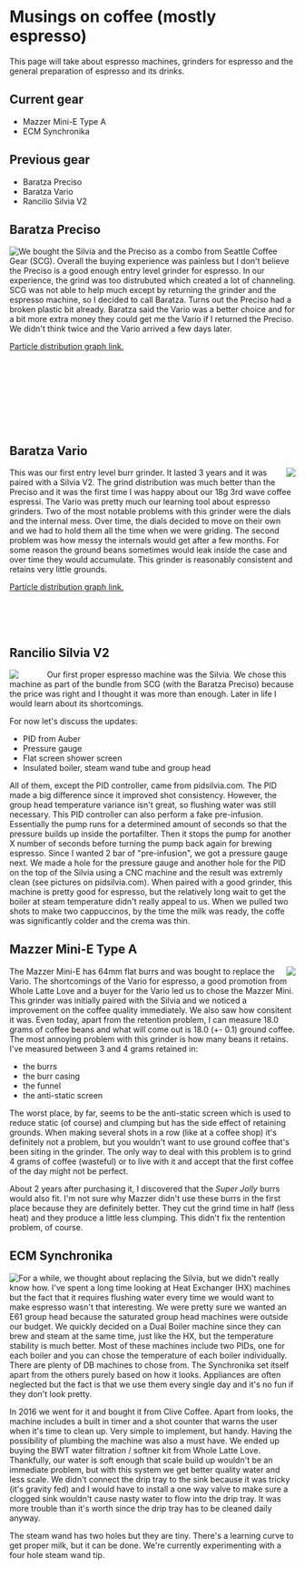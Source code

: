 # Musings on coffee (mostly espresso)

This page will take about espresso machines, grinders for espresso and
the general preparation of espresso and its drinks.

## Current gear

* Mazzer Mini-E Type A
* ECM Synchronika

## Previous gear

* Baratza Preciso
* Baratza Vario
* Rancilio Silvia V2

## Baratza Preciso

<img src="preciso.jpg" style="float: left">

We bought the Silvia and the Preciso as a combo from Seattle Coffee
Gear (SCG).  Overall the buying experience was painless but I don't believe
the Preciso is a good enough entry level grinder for espresso.
In our experience, the grind was too distrubuted which created a lot
of channeling.
SCG was not able to help much except by returning the
grinder and the espresso machine, so I decided to call Baratza.
Turns out the Preciso had a broken plastic bit already.
Baratza said the Vario was a better choice and for a bit more extra
money they could get me the Vario if I returned the Preciso.
We didn't think twice and the Vario arrived a few days later.

[Particle distribution graph link.](https://www.home-barista.com/downloads/baratza_preciso_particle_dist.pdf)

<br><br><br><br><br><br><br>

## Baratza Vario

<img src="vario.jpg" style="float: right">

This was our first entry level burr grinder.  It lasted 3 years and it
was paired with a Silvia V2.  The grind distribution was much better
than the Preciso and it was the first time I was happy about our 18g
3rd wave coffee espressi.  The Vario was pretty much our learning tool
about espresso grinders.
Two of the most notable problems with this grinder were the dials and
the internal mess.  Over time, the dials decided to move on their own
and we had to hold them all the time when we were griding.  The second
problem was how messy the internals would get after a few months.  For
some reason the ground beans sometimes would leak inside the case and
over time they would accumulate.
This grinder is reasonably consistent and retains very little grounds.

[Particle distribution graph link.](https://www.home-barista.com/downloads/baratza_vario_particle_dist.pdf)

<br><br><br>

## Rancilio Silvia V2

<img src="silvia.jpg" style="float: left; padding-right: 50px">

Our first proper espresso machine was the Silvia.
We chose this machine as part of the bundle from SCG (with the Baratza
Preciso) because the price was right and I thought it was more than
enough.  Later in life I would learn about its shortcomings.

For now let's discuss the updates:

 * PID from Auber
 * Pressure gauge
 * Flat screen shower screen
 * Insulated boiler, steam wand tube and group head

All of them, except the PID controller, came from pidsilvia.com.
The PID made a big difference since it improved shot consistency.
However, the group head temperature variance isn't great, so flushing
water was still necessary.  This PID controller can also perform a
fake pre-infusion. Essentially the pump runs for a determined amount
of seconds so that the pressure builds up inside the portafilter. Then
it stops the pump for another X number of seconds before turning the
pump back again for brewing espresso.  Since I wanted 2 bar of
"pre-infusion", we got a pressure gauge next.  We made a hole for the
pressure gauge and another hole for the PID on the top of the Silvia
using a CNC machine and the result was extremly clean (see pictures on
pidsilvia.com).
When paired with a good grinder, this machine is pretty good for
espresso, but the relatively long wait to get the boiler at steam
temperature didn't really appeal to us.  When we pulled two shots to
make two cappuccinos, by the time the milk was ready, the coffe was
significantly colder and the crema was thin.


## Mazzer Mini-E Type A

<img src="mazzer.jpg" style="float: right">

The Mazzer Mini-E has 64mm flat burrs and was bought to replace the
Vario.  The shortcomings of the Vario for espresso, a good promotion
from Whole Latte Love and a buyer for the Vario led us to chose the
Mazzer Mini.  This grinder was initially paired with the Silvia and we
noticed a improvement on the coffee quality immediately.  We also
saw how consitent it was.  Even today, apart from the retention
problem, I can measure 18.0 grams of coffee beans and what will come
out is 18.0 (+- 0.1) ground coffee.
The most annoying problem with this grinder is how many beans it
retains.  I've measured between 3 and 4 grams retained in:

* the burrs
* the burr casing
* the funnel
* the anti-static screen

The worst place, by far, seems to be the anti-static screen which is used to
reduce static (of course) and clumping but has the side effect of retaining
grounds.  When making several shots in a row (like at a coffee shop)
it's definitely not a problem, but you wouldn't want to use ground
coffee that's been siting in the grinder.  The only way to deal with
this problem is to grind 4 grams of coffee (wasteful) or to live with
it and accept that the first coffee of the day might not be perfect. 

About 2 years after purchasing it, I discovered that the *Super Jolly*
burrs would also fit.  I'm not sure why Mazzer didn't use these burrs
in the first place because they are definitely better.  They cut the
grind time in half (less heat) and they produce a little less
clumping.  This didn't fix the rentention problem, of course.


## ECM Synchronika

<img src="synchronika.jpg" style="float: left">

For a while, we thought about replacing the Silvia, but we didn't
really know how.  I've spent a long time looking at Heat Exchanger
(HX) machines but the fact that it requires flushing water every time
we would want to make espresso wasn't that interesting.
We were pretty sure we wanted an E61 group head because the saturated
group head machines were outside our budget.
We quickly decided on a Dual Boiler machine since they can brew and
steam at the same time, just like the HX, but the temperature stability is
much better.  Most of these machines include two PIDs, one for each
boiler and you can chose the temperature of each boiler individually.
There are plenty of DB machines to chose from.  The Synchronika set
itself apart from the others purely based on how it looks.  Appliances
are often neglected but the fact is that we use them every single day
and it's no fun if they don't look pretty. 

In 2016 we went for it and bought it from Clive Coffee.
Apart from looks, the machine includes a built in timer and a shot
counter that warns the user when it's time to clean up.  Very simple
to implement, but handy.
Having the possibility of plumbing the machine was also a must have.
We ended up buying the BWT water filtration / softner kit from Whole
Latte Love.  Thankfully, our water is soft enough that scale build up
wouldn't be an immediate problem, but with this system we get better
quality water and less scale.  We didn't connect the drip tray to the
sink because it was tricky (it's gravity fed) and I would have to
install a one way valve to make sure a clogged sink wouldn't cause
nasty water to flow into the drip tray.  It was more trouble than it's
worth since the drip tray has to be cleaned daily anyway.

The steam wand has two holes but they are tiny.  There's a learning
curve to get proper milk, but it can be done.  We're currently
experimenting with a four hole steam wand tip.
